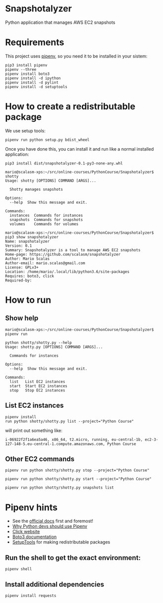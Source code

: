 # Snapshotalyzer
Python application that manages AWS EC2 snapshots

# Requirements

This project uses [pipenv](https://opensource.com/article/18/2/why-python-devs-should-use-pipenv), so you need it to be installed in your sistem:
```
pip3 install pipenv
pipenv --three
pipenv install boto3
pipenv install -d ipython
pipenv install -d pylint
pipenv install -d setuptools
```

# How to create a redistributable package

We use setup tools:
```
pipenv run python setup.py bdist_wheel
```

Once you have done this, you can install it and run like a normal installed application:
```
pip3 install dist/snapshotalyzer-0.1-py3-none-any.whl
```

```
mario@scalasm-xps:~/src/online-courses/PythonCourse/Snapshotalyzer$ shotty
Usage: shotty [OPTIONS] COMMAND [ARGS]...

  Shotty manages snapshots

Options:
  --help  Show this message and exit.

Commands:
  instances  Commands for instances
  snapshots  Commands for snapshots
  volumes    Commands for volumes
```

```
mario@scalasm-xps:~/src/online-courses/PythonCourse/Snapshotalyzer$ pip3 show snapshotalyzer
Name: snapshotalyzer
Version: 0.1
Summary: Snapshotalyzer is a tool to manage AWS EC2 snapshots
Home-page: https://github.com/scalasm/snapshotalyzer
Author: Mario Scalas
Author-email: mario.scalas@gmail.com
License: GPLv3+
Location: /home/mario/.local/lib/python3.6/site-packages
Requires: boto3, click
Required-by: 
```


# How to run

## Show help
```
mario@scalasm-xps:~/src/online-courses/PythonCourse/Snapshotalyzer$ pipenv run 
```

```
python shotty/shotty.py --help
Usage: shotty.py [OPTIONS] COMMAND [ARGS]...

  Commands for instances

Options:
  --help  Show this message and exit.

Commands:
  list   List EC2 instances
  start  Start EC2 instances
  stop   Stop EC2 instances
```

## List EC2 instances
```
pipenv install
run python shotty/shotty.py list --project="Python Course"
```
will print out something like:
```
i-06922f2f1a6ea5a46, x86_64, t2.micro, running, eu-central-1b, ec2-3-127-148-5.eu-central-1.compute.amazonaws.com, Python Course
```

## Other EC2 commands
```
pipenv run python shotty/shotty.py stop --project="Python Course"
```

```
pipenv run python shotty/shotty.py start --project="Python Course"
```

```
pipenv run python shotty/shotty.py snapshots list
```

# Pipenv hints

* See the [official docs](https://packaging.python.org/tutorials/managing-dependencies/) first and foremost!
* [Why Python devs should use Pipenv](https://opensource.com/article/18/2/why-python-devs-should-use-pipenv)
* [Click website](https://click.palletsprojects.com/)
* [Boto3 documentation](https://boto3.amazonaws.com/v1/documentation/api/latest/index.html)
* [SetupTools](https://setuptools.readthedocs.io/en/latest/) for making redistributable packages

## Run the shell to get the exact environment:
```
pipenv shell
```

## Install additional dependencies

```
pipenv install requests
```